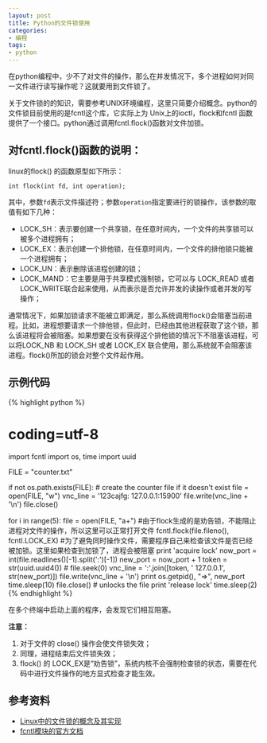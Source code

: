 ```yaml
---
layout: post
title: Python的文件锁使用
categories:
- 编程
tags:
- python
---
```


在python编程中，少不了对文件的操作，那么在并发情况下，多个进程如何对同一文件进行读写操作呢？这就要用到文件锁了。

关于文件锁的的知识，需要参考UNIX环境编程，这里只简要介绍概念。python的文件锁目前使用的是fcntl这个库，它实际上为 Unix上的ioctl，flock和fcntl 函数提供了一个接口。python通过调用fcntl.flock()函数对文件加锁。

## 对fcntl.flock()函数的说明：

linux的flock() 的函数原型如下所示：

```
int flock(int fd, int operation);
```

其中，参数`fd`表示文件描述符；参数`operation`指定要进行的锁操作，该参数的取值有如下几种：

- LOCK_SH：表示要创建一个共享锁，在任意时间内，一个文件的共享锁可以被多个进程拥有；
- LOCK_EX：表示创建一个排他锁，在任意时间内，一个文件的排他锁只能被一个进程拥有；
- LOCK_UN：表示删除该进程创建的锁；
- LOCK_MAND：它主要是用于共享模式强制锁，它可以与 LOCK_READ 或者 LOCK_WRITE联合起来使用，从而表示是否允许并发的读操作或者并发的写操作；
    
通常情况下，如果加锁请求不能被立即满足，那么系统调用flock()会阻塞当前进程。比如，进程想要请求一个排他锁，但此时，已经由其他进程获取了这个锁，那么该进程将会被阻塞。如果想要在没有获得这个排他锁的情况下不阻塞该进程，可以将LOCK_NB 和 LOCK_SH 或者 LOCK_EX 联合使用，那么系统就不会阻塞该进程。flock()所加的锁会对整个文件起作用。

## 示例代码

{% highlight python %}
# coding=utf-8
import fcntl
import os, time
import uuid

FILE = "counter.txt"

if not os.path.exists(FILE):
    # create the counter file if it doesn't exist
    file = open(FILE, "w")
    vnc_line = '123cajfg: 127.0.0.1:15900'
    file.write(vnc_line + '\n')
    file.close()

for i in range(5):
    file = open(FILE, "a+")     #由于flock生成的是劝告锁，不能阻止进程对文件的操作，所以这里可以正常打开文件
    fcntl.flock(file.fileno(), fcntl.LOCK_EX)   #为了避免同时操作文件，需要程序自己来检查该文件是否已经被加锁。这里如果检查到加锁了，进程会被阻塞
    print 'acquire lock'
    now_port = int(file.readlines()[-1].split(':')[-1])
    new_port = now_port + 1
    token = str(uuid.uuid4())
    # file.seek(0)
    vnc_line = ':'.join([token, ' 127.0.0.1', str(new_port)])
    file.write(vnc_line + '\n')
    print os.getpid(), "=>", new_port
    time.sleep(10)
    file.close() # unlocks the file
    print 'release lock'
    time.sleep(2)
{% endhighlight %}

在多个终端中启动上面的程序，会发现它们相互阻塞。

**注意：**

1. 对于文件的 close() 操作会使文件锁失效；
2. 同理，进程结束后文件锁失效；
3. flock() 的 LOCK_EX是“劝告锁”，系统内核不会强制检查锁的状态，需要在代码中进行文件操作的地方显式检查才能生效。

## 参考资料

- [Linux中的文件锁的概念及其实现](http://blog.csdn.net/jianhong1990/article/details/26369465)
- [fcntl模块的官方文档](https://docs.python.org/2/library/fcntl.html#fcntl.flock)
